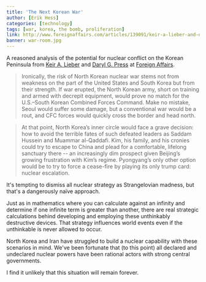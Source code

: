 ```yaml
---
title: 'The Next Korean War'
author: [Erik Hess]
categories: [technology]
tags: [war, korea, the bomb, proliferation]
link: http://www.foreignaffairs.com/articles/139091/keir-a-lieber-and-daryl-g-press/the-next-korean-war
banner: war-room.jpg
---
```


A reasoned analysis of the potential for nuclear conflict on the Korean Peninsula from [Keir A. Lieber](http://www.foreignaffairs.com/author/keir-a-lieber) and [Daryl G. Press](http://www.foreignaffairs.com/author/daryl-g-press) at [Foreign Affairs](http://www.foreignaffairs.com/).

> Ironically, the risk of North Korean nuclear war stems not from weakness on the part of the United States and South Korea but from their strength. If war erupted, the North Korean army, short on training and armed with decrepit equipment, would prove no match for the U.S.–South Korean Combined Forces Command. Make no mistake, Seoul would suffer some damage, but a conventional war would be a rout, and CFC forces would quickly cross the border and head north.

> At that point, North Korea’s inner circle would face a grave decision: how to avoid the terrible fates of such defeated leaders as Saddam Hussein and Muammar al-Qaddafi. Kim, his family, and his cronies could try to escape to China and plead for a comfortable, lifelong sanctuary there -- an increasingly dim prospect given Beijing’s growing frustration with Kim’s regime. Pyongyang’s only other option would be to try to force a cease-fire by playing its only trump card: nuclear escalation.

It's tempting to dismiss all nuclear strategy as Strangelovian madness, but that's a dangerously na&iuml;ve approach. 

Just as in mathematics where you can calculate against an infinity and determine if one infinite term is greater than another, there are real strategic calculations behind developing and employing these unthinkably destructive devices. That strategy influences world events even if the unthinkable is never allowed to occur. 

North Korea and Iran have struggled to build a nuclear capability with these scenarios in mind. We've been fortunate that (to this point) all declared and undeclared nuclear powers have been rational actors with strong central governments.

I find it unlikely that this situation will remain forever.